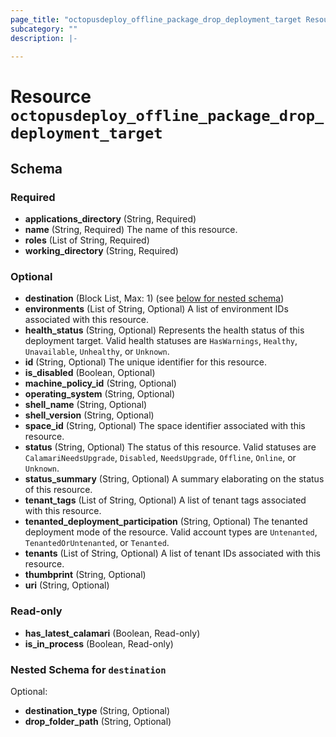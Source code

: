 ```yaml
---
page_title: "octopusdeploy_offline_package_drop_deployment_target Resource - terraform-provider-octopusdeploy"
subcategory: ""
description: |-
  
---
```


# Resource `octopusdeploy_offline_package_drop_deployment_target`





## Schema

### Required

- **applications_directory** (String, Required)
- **name** (String, Required) The name of this resource.
- **roles** (List of String, Required)
- **working_directory** (String, Required)

### Optional

- **destination** (Block List, Max: 1) (see [below for nested schema](#nestedblock--destination))
- **environments** (List of String, Optional) A list of environment IDs associated with this resource.
- **health_status** (String, Optional) Represents the health status of this deployment target. Valid health statuses are `HasWarnings`, `Healthy`, `Unavailable`, `Unhealthy`, or `Unknown`.
- **id** (String, Optional) The unique identifier for this resource.
- **is_disabled** (Boolean, Optional)
- **machine_policy_id** (String, Optional)
- **operating_system** (String, Optional)
- **shell_name** (String, Optional)
- **shell_version** (String, Optional)
- **space_id** (String, Optional) The space identifier associated with this resource.
- **status** (String, Optional) The status of this resource. Valid statuses are `CalamariNeedsUpgrade`, `Disabled`, `NeedsUpgrade`, `Offline`, `Online`, or `Unknown`.
- **status_summary** (String, Optional) A summary elaborating on the status of this resource.
- **tenant_tags** (List of String, Optional) A list of tenant tags associated with this resource.
- **tenanted_deployment_participation** (String, Optional) The tenanted deployment mode of the resource. Valid account types are `Untenanted`, `TenantedOrUntenanted`, or `Tenanted`.
- **tenants** (List of String, Optional) A list of tenant IDs associated with this resource.
- **thumbprint** (String, Optional)
- **uri** (String, Optional)

### Read-only

- **has_latest_calamari** (Boolean, Read-only)
- **is_in_process** (Boolean, Read-only)

<a id="nestedblock--destination"></a>
### Nested Schema for `destination`

Optional:

- **destination_type** (String, Optional)
- **drop_folder_path** (String, Optional)


